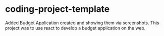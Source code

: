 # coding-project-template
Added Budget Application created and showing them via screenshots.
This project was to use react to develop a budget application on the web.
